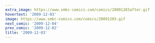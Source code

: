 ```yaml
---
extra_image: https://www.smbc-comics.com/comics/20091203after.gif
hovertext: '2009-12-03'
image: https://www.smbc-comics.com/comics/20091203.gif
next_comic: '2009-12-04'
prev_comic: '2009-12-02'
title: '2009-12-03'
---
```



